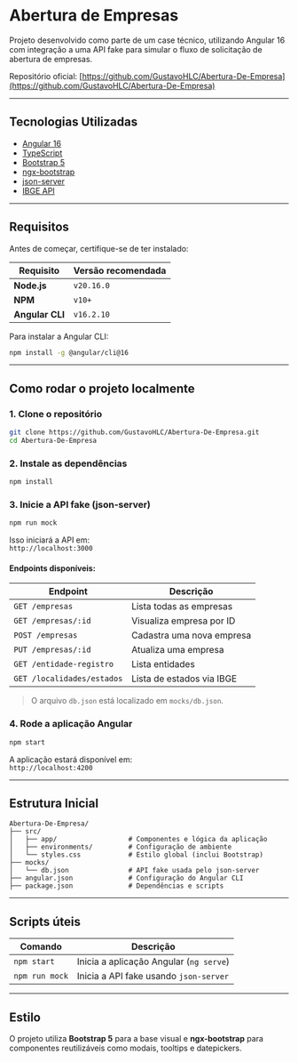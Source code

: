# Abertura de Empresas

Projeto desenvolvido como parte de um case técnico, utilizando Angular 16 com integração a uma API fake para simular o fluxo de solicitação de abertura de empresas.

Repositório oficial: [https://github.com/GustavoHLC/Abertura-De-Empresa](https://github.com/GustavoHLC/Abertura-De-Empresa)

---

## Tecnologias Utilizadas

- [Angular 16](https://angular.io/)
- [TypeScript](https://www.typescriptlang.org/)
- [Bootstrap 5](https://getbootstrap.com/)
- [ngx-bootstrap](https://valor-software.com/ngx-bootstrap/#/)
- [json-server](https://github.com/typicode/json-server)
- [IBGE API](https://servicodados.ibge.gov.br/api/v1/localidades/estados)

---

## Requisitos

Antes de começar, certifique-se de ter instalado:

| Requisito       | Versão recomendada  |
|------------------|---------------------|
| **Node.js**      | `v20.16.0`          |
| **NPM**          | `v10+`              |
| **Angular CLI**  | `v16.2.10`          |

Para instalar a Angular CLI:

```bash
npm install -g @angular/cli@16
```

---

## Como rodar o projeto localmente

### 1. Clone o repositório

```bash
git clone https://github.com/GustavoHLC/Abertura-De-Empresa.git
cd Abertura-De-Empresa
```

### 2. Instale as dependências

```bash
npm install
```

### 3. Inicie a API fake (json-server)

```bash
npm run mock
```

Isso iniciará a API em:  
`http://localhost:3000`

#### Endpoints disponíveis:

| Endpoint                          | Descrição                     |
|----------------------------------|-------------------------------|
| `GET /empresas`                  | Lista todas as empresas       |
| `GET /empresas/:id`              | Visualiza empresa por ID      |
| `POST /empresas`                 | Cadastra uma nova empresa     |
| `PUT /empresas/:id`              | Atualiza uma empresa          |
| `GET /entidade-registro`         | Lista entidades               |
| `GET /localidades/estados`       | Lista de estados via IBGE     |

> O arquivo `db.json` está localizado em `mocks/db.json`.

### 4. Rode a aplicação Angular

```bash
npm start
```

A aplicação estará disponível em:  
 `http://localhost:4200`

---

## Estrutura Inicial

```
Abertura-De-Empresa/
├── src/
│   ├── app/                  # Componentes e lógica da aplicação
│   ├── environments/         # Configuração de ambiente
│   └── styles.css            # Estilo global (inclui Bootstrap)
├── mocks/
│   └── db.json               # API fake usada pelo json-server
├── angular.json              # Configuração do Angular CLI
├── package.json              # Dependências e scripts
```

---

## Scripts úteis

| Comando         | Descrição                                   |
|----------------|----------------------------------------------|
| `npm start`     | Inicia a aplicação Angular (`ng serve`)      |
| `npm run mock`  | Inicia a API fake usando `json-server`       |

---

## Estilo

O projeto utiliza **Bootstrap 5** para a base visual e **ngx-bootstrap** para componentes reutilizáveis como modais, tooltips e datepickers.
